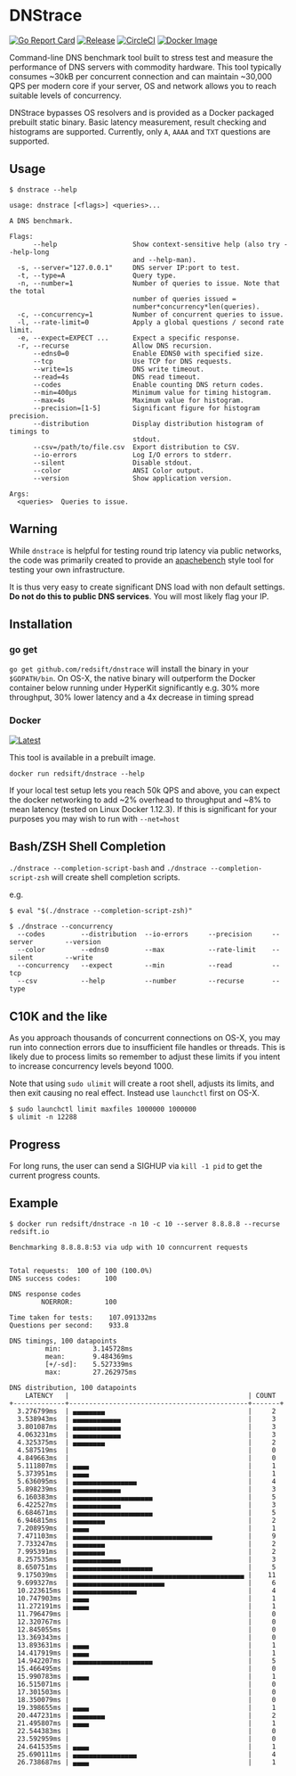 # DNStrace

[![Go Report Card](https://goreportcard.com/badge/github.com/redsift/dnstrace)](https://goreportcard.com/report/github.com/redsift/dnstrace)
[![Release](https://img.shields.io/github/release/redsift/dnstrace/all.svg)](https://github.com/redsift/dnstrace/releases)
[![CircleCI](https://circleci.com/gh/redsift/dnstrace.svg?style=shield)](https://circleci.com/gh/redsift/dnstrace)
[![Docker Image](https://images.microbadger.com/badges/image/redsift/dnstrace.svg)](https://microbadger.com/images/redsift/dnstrace)

Command-line DNS benchmark tool built to stress test and measure the performance of DNS servers with commodity hardware.
This tool typically consumes ~30kB per concurrent connection and can maintain ~30,000 QPS per modern core if your server, OS and network allows you to reach suitable levels of concurrency.

DNStrace bypasses OS resolvers and is provided as a Docker packaged prebuilt static binary.
Basic latency measurement, result checking and histograms are supported.
Currently, only `A`, `AAAA` and `TXT` questions are supported.

## Usage

```
$ dnstrace --help

usage: dnstrace [<flags>] <queries>...

A DNS benchmark.

Flags:
      --help                   Show context-sensitive help (also try --help-long
                               and --help-man).
  -s, --server="127.0.0.1"     DNS server IP:port to test.
  -t, --type=A                 Query type.
  -n, --number=1               Number of queries to issue. Note that the total
                               number of queries issued =
                               number*concurrency*len(queries).
  -c, --concurrency=1          Number of concurrent queries to issue.
  -l, --rate-limit=0           Apply a global questions / second rate limit.
  -e, --expect=EXPECT ...      Expect a specific response.
  -r, --recurse                Allow DNS recursion.
      --edns0=0                Enable EDNS0 with specified size.
      --tcp                    Use TCP for DNS requests.
      --write=1s               DNS write timeout.
      --read=4s                DNS read timeout.
      --codes                  Enable counting DNS return codes.
      --min=400µs              Minimum value for timing histogram.
      --max=4s                 Maximum value for histogram.
      --precision=[1-5]        Significant figure for histogram precision.
      --distribution           Display distribution histogram of timings to
                               stdout.
      --csv=/path/to/file.csv  Export distribution to CSV.
      --io-errors              Log I/O errors to stderr.
      --silent                 Disable stdout.
      --color                  ANSI Color output.
      --version                Show application version.

Args:
  <queries>  Queries to issue.
```

## Warning

While `dnstrace` is helpful for testing round trip latency via public networks,
the code was primarily created to provide an [apachebench](https://en.wikipedia.org/wiki/ApacheBench)
style tool for testing your own infrastructure.

It is thus very easy to create significant DNS load with non default settings.
**Do not do this to public DNS services**. You will most likely flag your IP.

## Installation

### go get

`go get github.com/redsift/dnstrace` will install the binary in your `$GOPATH/bin`.
On OS-X, the native binary will outperform the Docker container below running under HyperKit significantly e.g. 30% more throughput, 30% lower latency and a 4x decrease in timing spread

### Docker

[![Latest](https://images.microbadger.com/badges/version/redsift/dnstrace.svg)](https://microbadger.com/images/redsift/dnstrace)

This tool is available in a prebuilt image.

`docker run redsift/dnstrace --help`

If your local test setup lets you reach 50k QPS and above, you can expect the docker networking to add ~2% overhead to throughput and ~8% to mean latency (tested on Linux Docker 1.12.3).
If this is significant for your purposes you may wish to run with `--net=host`

## Bash/ZSH Shell Completion

`./dnstrace --completion-script-bash` and `./dnstrace --completion-script-zsh` will create shell completion scripts.

e.g.
```
$ eval "$(./dnstrace --completion-script-zsh)"

$ ./dnstrace --concurrency
  --codes         --distribution  --io-errors     --precision     --server        --version
  --color         --edns0         --max           --rate-limit    --silent        --write
  --concurrency   --expect        --min           --read          --tcp
  --csv           --help          --number        --recurse       --type

```

## C10K and the like

As you approach thousands of concurrent connections on OS-X, you may run into connection errors due to insufficient file handles or threads. This is likely due to process limits so remember to adjust these limits if you intent to increase concurrency levels beyond 1000.

Note that using `sudo ulimit` will create a root shell, adjusts its limits, and then exit causing no real effect. Instead use `launchctl` first on OS-X.

```
$ sudo launchctl limit maxfiles 1000000 1000000
$ ulimit -n 12288
```

## Progress

For long runs, the user can send a SIGHUP via `kill -1 pid` to get the current progress counts.

## Example

```
$ docker run redsift/dnstrace -n 10 -c 10 --server 8.8.8.8 --recurse redsift.io

Benchmarking 8.8.8.8:53 via udp with 10 conncurrent requests


Total requests:	 100 of 100 (100.0%)
DNS success codes:     	100

DNS response codes
       	NOERROR:       	100

Time taken for tests:  	 107.091332ms
Questions per second:  	 933.8

DNS timings, 100 datapoints
       	 min:  		 3.145728ms
       	 mean: 		 9.484369ms
       	 [+/-sd]:    5.527339ms
       	 max:  		 27.262975ms

DNS distribution, 100 datapoints
    LATENCY   |                                             | COUNT
+-------------+---------------------------------------------+-------+
  3.276799ms  | ▄▄▄▄▄▄▄▄                                    |     2
  3.538943ms  | ▄▄▄▄▄▄▄▄▄▄▄▄                                |     3
  3.801087ms  | ▄▄▄▄▄▄▄▄▄▄▄▄                                |     3
  4.063231ms  | ▄▄▄▄▄▄▄▄▄▄▄▄                                |     3
  4.325375ms  | ▄▄▄▄▄▄▄▄                                    |     2
  4.587519ms  |                                             |     0
  4.849663ms  |                                             |     0
  5.111807ms  | ▄▄▄▄                                        |     1
  5.373951ms  | ▄▄▄▄                                        |     1
  5.636095ms  | ▄▄▄▄▄▄▄▄▄▄▄▄▄▄▄▄                            |     4
  5.898239ms  | ▄▄▄▄▄▄▄▄▄▄▄▄                                |     3
  6.160383ms  | ▄▄▄▄▄▄▄▄▄▄▄▄▄▄▄▄▄▄▄▄                        |     5
  6.422527ms  | ▄▄▄▄▄▄▄▄▄▄▄▄                                |     3
  6.684671ms  | ▄▄▄▄▄▄▄▄▄▄▄▄▄▄▄▄▄▄▄▄                        |     5
  6.946815ms  | ▄▄▄▄▄▄▄▄                                    |     2
  7.208959ms  | ▄▄▄▄                                        |     1
  7.471103ms  | ▄▄▄▄▄▄▄▄▄▄▄▄▄▄▄▄▄▄▄▄▄▄▄▄▄▄▄▄▄▄▄▄▄▄▄         |     9
  7.733247ms  | ▄▄▄▄▄▄▄▄                                    |     2
  7.995391ms  | ▄▄▄▄▄▄▄▄                                    |     2
  8.257535ms  | ▄▄▄▄▄▄▄▄▄▄▄▄                                |     3
  8.650751ms  | ▄▄▄▄▄▄▄▄▄▄▄▄▄▄▄▄▄▄▄▄                        |     5
  9.175039ms  | ▄▄▄▄▄▄▄▄▄▄▄▄▄▄▄▄▄▄▄▄▄▄▄▄▄▄▄▄▄▄▄▄▄▄▄▄▄▄▄▄▄▄▄ |    11
  9.699327ms  | ▄▄▄▄▄▄▄▄▄▄▄▄▄▄▄▄▄▄▄▄▄▄▄                     |     6
  10.223615ms | ▄▄▄▄▄▄▄▄▄▄▄▄▄▄▄▄                            |     4
  10.747903ms | ▄▄▄▄                                        |     1
  11.272191ms | ▄▄▄▄                                        |     1
  11.796479ms |                                             |     0
  12.320767ms |                                             |     0
  12.845055ms |                                             |     0
  13.369343ms |                                             |     0
  13.893631ms | ▄▄▄▄                                        |     1
  14.417919ms | ▄▄▄▄                                        |     1
  14.942207ms | ▄▄▄▄▄▄▄▄▄▄▄▄▄▄▄▄▄▄▄▄                        |     5
  15.466495ms |                                             |     0
  15.990783ms | ▄▄▄▄                                        |     1
  16.515071ms |                                             |     0
  17.301503ms |                                             |     0
  18.350079ms |                                             |     0
  19.398655ms | ▄▄▄▄                                        |     1
  20.447231ms | ▄▄▄▄▄▄▄▄                                    |     2
  21.495807ms | ▄▄▄▄                                        |     1
  22.544383ms |                                             |     0
  23.592959ms |                                             |     0
  24.641535ms | ▄▄▄▄                                        |     1
  25.690111ms | ▄▄▄▄▄▄▄▄▄▄▄▄▄▄▄▄                            |     4
  26.738687ms | ▄▄▄▄                                        |     1
```
